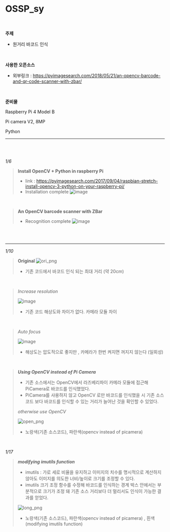 OSSP_sy   
======= 
</br>


**주제**

* 원거리 바코드 인식


</br>

**사용한 오픈소스**

* 외부링크 : <https://pyimagesearch.com/2018/05/21/an-opencv-barcode-and-qr-code-scanner-with-zbar/>

</br>

**준비물**

Raspberry Pi 4 Model B

Pi camera V2, 8MP

Python

***


</br>
</br>


_1/6_
> **Install OpenCV + Python in raspberry Pi**
>* link : <https://pyimagesearch.com/2017/09/04/raspbian-stretch-install-opencv-3-python-on-your-raspberry-pi/>
>* Installation complete 
>![image](https://user-images.githubusercontent.com/93849755/211145842-ce4754f8-9dfa-450e-a76f-2133bc90fcc1.png)

</br>

>**An OpenCV barcode scanner with ZBar**
>* Recognition complete 
>![image](https://user-images.githubusercontent.com/93849755/211146495-19bb06b9-59a4-4de8-8004-a6b538023c89.png)
>

</br>
</br>

***

_1/10_
> **Original**
>![ori_png](https://user-images.githubusercontent.com/93849755/212828403-261482f5-6bc2-4e54-a35c-3aba0f88b3a2.jpg)
> * 기존 코드에서 바코드 인식 되는 최대 거리 (약 20cm)
</br>

> _Increase resolution_ 
>
>![image](https://user-images.githubusercontent.com/93849755/211147347-9e026982-97fd-4c01-8d31-6d817b2869f7.png)
> - 기존 코드 해상도와 차이가 없다. 카메라 모듈 차이
</br>

>_Auto focus_
>
>![image](https://user-images.githubusercontent.com/93849755/212852982-4c50a4a8-ee27-4806-ac96-07f99f68f429.png)
> - 해상도는 압도적으로 좋지만 , 카메라가 한번 켜지면 꺼지지 않는다 (일회성)


</br>

>***Using OpenCV instead of Pi Camera***
> - 기존 소스에서는 OpenCV에서 라즈베리파이 카메라 모듈에 접근해 PiCamera로 바코드를 인식했었다.
> - PiCamera를 사용하지 않고 OpenCV 로만 바코드를 인식했을 시 기존 소스코드 보다 바코드를 인식할 수 있는 거리가 늘어난 것을 확인할 수 있었다.
> 
> _otherwise use OpenCV_
> 
> ![open_png](https://user-images.githubusercontent.com/93849755/212860611-746df443-cf0f-4731-9eba-6458f422f7ed.jpg)
> - 노랑색(기존 소스코드), 파란색(opencv instead of picamera)
</br>

_1/17_
>***modifying imutils function***
> - imutils : 가로 세로 비율을 유지하고 이미지의 치수를 명시적으로 계산하지 않아도 이미지를 의도한 너비/높이로 크기를 조정할 수 있다.
> - imutils 크기 조정 함수를 수정해 바코드를 인식하는 경계 박스 안에서는 부분적으로 크기가 조정 돼 기존 소스 거리보다 더 멀리서도 인식이 가능한 결과를 얻었다.
> 
>![long_png](https://user-images.githubusercontent.com/93849755/213173029-587529c0-528b-44b4-a701-8d25ccfe8782.jpg)
> - 노랑색(기존 소스코드), 파란색(opencv instead of picamera) , 흰색(modifying imutils function)
